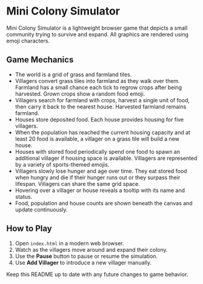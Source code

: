 # Mini Colony Simulator

Mini Colony Simulator is a lightweight browser game that depicts a small community trying to survive and expand. All graphics are rendered using emoji characters.

## Game Mechanics

- The world is a grid of grass and farmland tiles.
- Villagers convert grass tiles into farmland as they walk over them. Farmland has a small chance each tick to regrow crops after being harvested. Grown crops show a random food emoji.
- Villagers search for farmland with crops, harvest a single unit of food, then carry it back to the nearest house. Harvested farmland remains farmland.
- Houses store deposited food. Each house provides housing for five villagers.
- When the population has reached the current housing capacity and at least 20 food is available, a villager on a grass tile will build a new house.
- Houses with stored food periodically spend one food to spawn an additional villager if housing space is available. Villagers are represented by a variety of sports-themed emojis.
- Villagers slowly lose hunger and age over time. They eat stored food when hungry and die if their hunger runs out or they surpass their lifespan. Villagers can share the same grid space.
- Hovering over a villager or house reveals a tooltip with its name and status.
- Food, population and house counts are shown beneath the canvas and update continuously.

## How to Play

1. Open `index.html` in a modern web browser.
2. Watch as the villagers move around and expand their colony.
3. Use the **Pause** button to pause or resume the simulation.
4. Use **Add Villager** to introduce a new villager manually.

Keep this README up to date with any future changes to game behavior.
